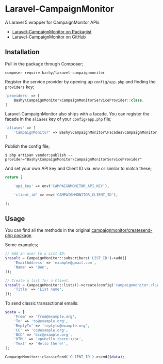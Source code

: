 # Laravel-CampaignMonitor
A Laravel 5 wrapper for CampaignMonitor APIs

- [Laravel-CampaignMonitor on Packagist](https://packagist.org/packages/bashy/laravel-campaignmonitor)
- [Laravel-CampaignMonitor on GitHub](https://github.com/bbashy/Laravel-CampaignMonitor)


## Installation

Pull in the package through Composer;
```
composer require bashy/laravel-campaignmonitor
```

Register the service provider by opening up `config/app.php` and finding the `providers` key;
```php
'providers' => [
    Bashy\CampaignMonitor\CampaignMonitorServiceProvider::class,
]
```

Laravel-CampaignMonitor also ships with a facade. You can register the facade in the `aliases` key of your `config/app.php` file;
```php
'aliases' => [
    'CampaignMonitor' => Bashy\CampaignMonitor\Facades\CampaignMonitor::class,
]
```

Publish the config file;
```
$ php artisan vendor:publish --provider="Bashy\CampaignMonitor\CampaignMonitorServiceProvider"
```

And set your own API key and Client ID via .env or similar to match these;
```php
return [

    'api_key' => env('CAMPAIGNMONITOR_API_KEY'),

    'client_id' => env('CAMPAIGNMONITOR_CLIENT_ID'),

];
```

## Usage

You can find all the methods in the original [campaignmonitor/createsend-php package](https://github.com/campaignmonitor/createsend-php).

Some examples;
```php
// Add an user to a List ID:
$result = CampaignMonitor::subscribers('LIST_ID')->add([
    'EmailAddress' => 'example@gmail.com',
    'Name' => 'Ben',
]);

// Create a list for a Client:
$result = CampaignMonitor::lists()->create(config('campaignmonitor.client_id'), [
    'Title' => 'List name',
]);
```

To send classic transactional emails:
```php
$data = [
    'From' => 'from@example.org',
    'To' => 'to@example.org',
    'ReplyTo' => 'replyto@example.org',
    'CC' => 'cc@example.org',
    'BCC' => 'bcc@example.org',
    'HTML' => '<p>Hello there!</p>',
    'Text' => 'Hello there!',
];

CampaignMonitor::classicSend('CLIENT_ID')->send($data);
```
